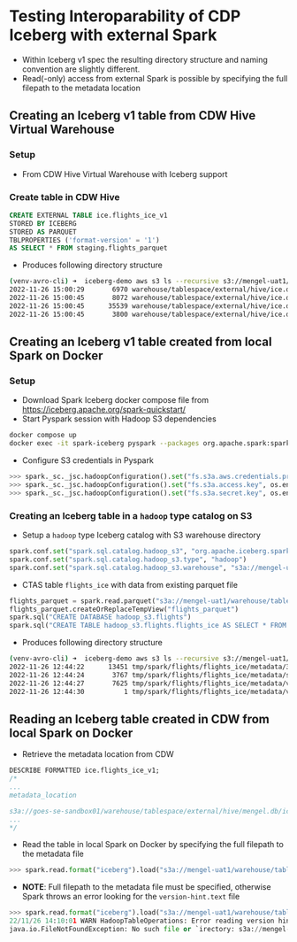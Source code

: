 # Testing Interoparability of CDP Iceberg with external Spark

- Within Iceberg v1 spec the resulting directory structure and naming convention are slightly different.
- Read(-only) access from external Spark is possible by specifying the full filepath to the metadata location

## Creating an Iceberg v1 table from CDW Hive Virtual Warehouse

### Setup

- From CDW Hive Virtual Warehouse with Iceberg support

### Create table in CDW Hive

```sql
CREATE EXTERNAL TABLE ice.flights_ice_v1
STORED BY ICEBERG
STORED AS PARQUET
TBLPROPERTIES ('format-version' = '1')
AS SELECT * FROM staging.flights_parquet
```

- Produces following directory structure

```bash
(venv-avro-cli) ➜  iceberg-demo aws s3 ls --recursive s3://mengel-uat1/warehouse/tablespace/external/hive/ice.db/flights_ice_v1/metadata
2022-11-26 15:00:29       6970 warehouse/tablespace/external/hive/ice.db/flights_ice_v1/metadata/00000-79290f2a-d7cb-4ef6-bf90-afd5a18a7fe0.metadata.json
2022-11-26 15:00:45       8072 warehouse/tablespace/external/hive/ice.db/flights_ice_v1/metadata/00001-88c878dc-a897-4cc8-b1c8-36fa9b0f290f.metadata.json
2022-11-26 15:00:45      35539 warehouse/tablespace/external/hive/ice.db/flights_ice_v1/metadata/0fc7fdc3-c7e3-465b-acd1-3f8458f91e09-m0.avro
2022-11-26 15:00:45       3800 warehouse/tablespace/external/hive/ice.db/flights_ice_v1/metadata/snap-8519861019640010815-1-0fc7fdc3-c7e3-465b-acd1-3f8458f91e09.avro
```

## Creating an Iceberg v1 table created from local Spark on Docker

### Setup

- Download Spark Iceberg docker compose file from https://iceberg.apache.org/spark-quickstart/
- Start Pyspark session with Hadoop S3 dependencies

```bash
docker compose up
docker exec -it spark-iceberg pyspark --packages org.apache.spark:spark-hadoop-cloud_2.12:3.3.1
```

- Configure S3 credentials in Pyspark

```python
>>> spark._sc._jsc.hadoopConfiguration().set("fs.s3a.aws.credentials.provider", "org.apache.hadoop.fs.s3a.SimpleAWSCredentialsProvider")
>>> spark._sc._jsc.hadoopConfiguration().set("fs.s3a.access.key", os.environ["AWS_ACCESS_KEY_ID"])
>>> spark._sc._jsc.hadoopConfiguration().set("fs.s3a.secret.key", os.environ["AWS_SECRET_ACCESS_KEY"])
```

### Creating an Iceberg table in a `hadoop` type catalog on S3

- Setup a `hadoop` type Iceberg catalog with S3 warehouse directory

```python
spark.conf.set("spark.sql.catalog.hadoop_s3", "org.apache.iceberg.spark.SparkCatalog")
spark.conf.set("spark.sql.catalog.hadoop_s3.type", "hadoop")
spark.conf.set("spark.sql.catalog.hadoop_s3.warehouse", "s3a://mengel-uat1/tmp/spark")
```

- CTAS table `flights_ice` with data from existing parquet file

```python
flights_parquet = spark.read.parquet("s3a://mengel-uat1/warehouse/tablespace/external/hive/staging.db/flights_parquet")
flights_parquet.createOrReplaceTempView("flights_parquet")
spark.sql("CREATE DATABASE hadoop_s3.flights")
spark.sql("CREATE TABLE hadoop_s3.flights.flights_ice AS SELECT * FROM flights_parquet")
```

- Produces following directory structure

```bash
(venv-avro-cli) ➜  iceberg-demo aws s3 ls --recursive s3://mengel-uat1/tmp/spark/flights/flights_ice/metadata
2022-11-26 12:44:22      13451 tmp/spark/flights/flights_ice/metadata/3d1d4447-a144-44a1-a046-dacf7c5f5505-m0.avro
2022-11-26 12:44:24       3767 tmp/spark/flights/flights_ice/metadata/snap-1836139004531383525-1-3d1d4447-a144-44a1-a046-dacf7c5f5505.avro
2022-11-26 12:44:27       7625 tmp/spark/flights/flights_ice/metadata/v1.metadata.json
2022-11-26 12:44:30          1 tmp/spark/flights/flights_ice/metadata/version-hint.text
```

## Reading an Iceberg table created in CDW from local Spark on Docker


- Retrieve the metadata location from CDW

```sql
DESCRIBE FORMATTED ice.flights_ice_v1;
/*
...
metadata_location

s3a://goes-se-sandbox01/warehouse/tablespace/external/hive/mengel.db/ice/metadata/00001-217983c6-b390-473e-9be6-884f4655a507.metadata.json
...
*/
```

- Read the table in local Spark on Docker by specifying the full filepath to the metadata file

```python
>>> spark.read.format("iceberg").load("s3a://mengel-uat1/warehouse/tablespace/external/hive/ice.db/flights_ice_v1/metadata/00001-88c878dc-a897-4cc8-b1c8-36fa9b0f290f.metadata.json")
```

- **NOTE**: Full filepath to the metadata file must be specified, otherwise Spark throws an error looking for the `version-hint.text` file

```python
>>> spark.read.format("iceberg").load("s3a://mengel-uat1/warehouse/tablespace/external/hive/ice.db/flights_ice_v1")
22/11/26 14:10:01 WARN HadoopTableOperations: Error reading version hint file s3a://mengel-uat1/warehouse/tablespace/external/hive/ice.db/flights_ice_v1/metadata/version-hint.text
java.io.FileNotFoundException: No such file or `irectory: s3a://mengel-uat1/warehouse/tablespace/external/hive/ice.db/flights_ice_v1/metadata/version-hint.text
```
